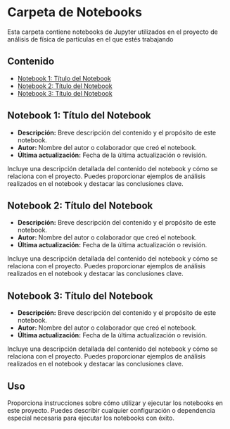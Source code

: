 # Carpeta de Notebooks

Esta carpeta contiene notebooks de Jupyter utilizados en el proyecto de análisis de física de partículas en el que estés trabajando

## Contenido

- [Notebook 1: Título del Notebook](#notebook-1-título-del-notebook)
- [Notebook 2: Título del Notebook](#notebook-2-título-del-notebook)
- [Notebook 3: Título del Notebook](#notebook-3-título-del-notebook)

## Notebook 1: Título del Notebook

- **Descripción:** Breve descripción del contenido y el propósito de este notebook.
- **Autor:** Nombre del autor o colaborador que creó el notebook.
- **Última actualización:** Fecha de la última actualización o revisión.

Incluye una descripción detallada del contenido del notebook y cómo se relaciona con el proyecto. Puedes proporcionar ejemplos de análisis realizados en el notebook y destacar las conclusiones clave.

## Notebook 2: Título del Notebook

- **Descripción:** Breve descripción del contenido y el propósito de este notebook.
- **Autor:** Nombre del autor o colaborador que creó el notebook.
- **Última actualización:** Fecha de la última actualización o revisión.

Incluye una descripción detallada del contenido del notebook y cómo se relaciona con el proyecto. Puedes proporcionar ejemplos de análisis realizados en el notebook y destacar las conclusiones clave.

## Notebook 3: Título del Notebook

- **Descripción:** Breve descripción del contenido y el propósito de este notebook.
- **Autor:** Nombre del autor o colaborador que creó el notebook.
- **Última actualización:** Fecha de la última actualización o revisión.

Incluye una descripción detallada del contenido del notebook y cómo se relaciona con el proyecto. Puedes proporcionar ejemplos de análisis realizados en el notebook y destacar las conclusiones clave.

## Uso

Proporciona instrucciones sobre cómo utilizar y ejecutar los notebooks en este proyecto. Puedes describir cualquier configuración o dependencia especial necesaria para ejecutar los notebooks con éxito.
